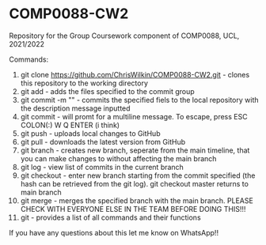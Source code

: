 # COMP0088-CW2
Repository for the Group Coursework component of COMP0088, UCL, 2021/2022

Commands:
1. git clone https://github.com/ChrisWilkin/COMP0088-CW2.git - clones this repository to the working directory
2. git add <filename> - adds the files specified to the commit group
3. git commit -m "<description>" - commits the specified fiels to the local repository with the description message inputted
4. git commit - will promt for a multiline message. To escape, press ESC COLON(:) W Q ENTER (i think)
5. git push - uploads local changes to GitHub
6. git pull - downloads the latest version from GitHub
7. git branch <branch name> - creates new branch, seperate from the main timeline, that you can make changes to without affecting the main branch
8. git log - view list of commits in the current branch
9. git checkout <hash> - enter new branch starting from the commit specified (the hash can be retrieved from the git log). git checkout master returns to main branch
10. git merge <branch> - merges the specified branch with the main branch. PLEASE CHECK WITH EVERYONE ELSE IN THE TEAM BEFORE DOING THIS!!!
11. git - provides a list of all commands and their functions

If you have any questions about this let me know on WhatsApp!!
